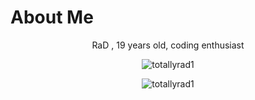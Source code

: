 # About Me

<p align="center">RaD , 19 years old,  coding enthusiast</p>

<p align="center"><img align="center" src="https://komarev.com/ghpvc/?username=totallyrad1" alt="totallyrad1" /></p>

<p align="left">
</p>


<p align="center"><img align="center" src="https://github-readme-stats.vercel.app/api/top-langs?username=totallyrad1&show_icons=true&locale=en&layout=compact" alt="totallyrad1" /></p>

